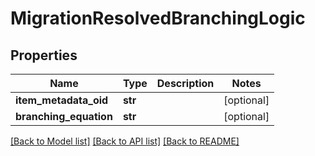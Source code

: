 # MigrationResolvedBranchingLogic

## Properties
Name | Type | Description | Notes
------------ | ------------- | ------------- | -------------
**item_metadata_oid** | **str** |  | [optional] 
**branching_equation** | **str** |  | [optional] 

[[Back to Model list]](../README.md#documentation-for-models) [[Back to API list]](../README.md#documentation-for-api-endpoints) [[Back to README]](../README.md)


